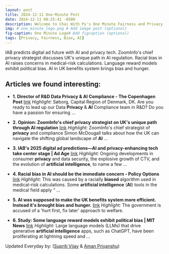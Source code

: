 ```yaml
---
layout: post
title: 2024-12-11 One-Minute Post
date: 2024-12-11 08:25:41 -0500
description: Welcome to Chai With Py's One Minute Fairness and Privacy, which aims to provide you the current happenings in the world of Fairness, Privacy, and AI.
img: # one_minute_logo.png # Add image post (optional)
fig-caption: One Minute Logo# Add figcaption (optional)
tags: [Privacy, Fairness, Bias, AI]
---
```


IAB predicts digital ad future with AI and privacy tech. ZoomInfo's chief privacy strategist discusses UK's unique path in AI regulation. Racial bias in AI raises concerns in medical-risk calculations. Language reward models exhibit political bias. AI in UK benefits system brings bias and hunger.

## Articles we found interesting:

- **1. Director of R&amp;D Data <b>Privacy</b> &amp; <b>AI</b> Compliance - The Copenhagen Post** [link](https://cphpost.dk/job/director-of-rd-data-privacy-ai-compliance/)
_Highlight:_ Søborg, Capital Region of Denmark, DK. Are you ready to lead up our Data <b>Privacy</b> &amp; <b>AI</b> Compliance team in R&amp;D? Do you have a passion for ensuring&nbsp;...

- **2. Opinion: ZoomInfo&#39;s chief <b>privacy</b> strategist on UK&#39;s unique path through <b>AI</b> regulation** [link](https://finance.yahoo.com/news/opinion-zoominfo-chief-privacy-strategist-120350030.html)
_Highlight:_ ZoomInfo&#39;s chief strategist of <b>privacy</b> and compliance Simon McDougall talks about how the UK can navigate the shifting global landscape of <b>AI</b>&nbsp;...

- **3. IAB&#39;s 2025 digital ad predictions—<b>AI</b> and <b>privacy</b>-enhancing tech take center stage | Ad Age** [link](https://adage.com/article/opinion/iabs-2025-digital-ad-predictions-ai-and-privacy-enhancing-tech-take-center-stage/2594716)
_Highlight:_ Ongoing developments in consumer <b>privacy</b> and data security, the explosive growth of CTV, and the evolution of <b>artificial intelligence</b>, to name a few&nbsp;...

- **4. Racial <b>bias</b> in <b>AI</b> should be the immediate concern - Policy Options** [link](https://policyoptions.irpp.org/magazines/december-2024/ai-racial-bias/)
_Highlight:_ This was caused by a racially <b>biased</b> algorithm used in medical-risk calculations. Some <b>artificial intelligence</b> (<b>AI</b>) tools in the medical field apply “&nbsp;...

- **5. <b>AI</b> was supposed to make the UK benefits system more efficient. Instead it&#39;s brought <b>bias</b> and hunger.** [link](https://theconversation.com/ai-was-supposed-to-make-the-uk-benefits-system-more-efficient-instead-its-brought-bias-and-hunger-245616)
_Highlight:_ The government is accused of a &#39;hurt first, fix later&#39; approach to welfare.

- **6. Study: Some language reward models exhibit political <b>bias</b> | MIT News** [link](https://news.mit.edu/2024/study-some-language-reward-models-exhibit-political-bias-1210)
_Highlight:_ Large language models (LLMs) that drive generative <b>artificial intelligence</b> apps, such as ChatGPT, have been proliferating at lightning speed and&nbsp;...


Updated Everyday by: (<a href="https://supritivijay.github.io/">Supriti Vijay</a> & <a href="https://amanpriyanshu.github.io/">Aman Priyanshu</a>)
